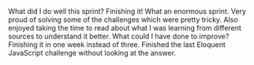 What did I do well this sprint?
Finishing it! What an enormous sprint. Very proud of solving some of the challenges which were pretty tricky. Also enjoyed taking the time to read about what I was learning from different sources to understand it better.
What could I have done to improve?
Finishing it in one week instead of three.
Finished the last Eloquent JavaScript challenge without looking at the answer.
